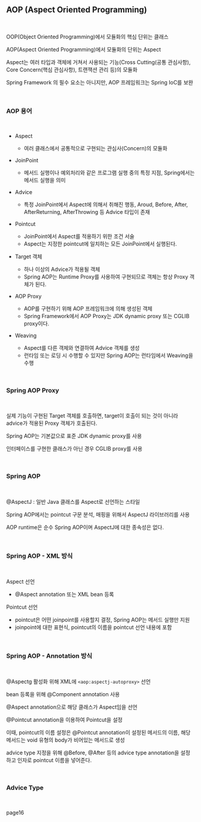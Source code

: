 ## AOP (Aspect Oriented Programming)

<br>

OOP(Object Oriented Programming)에서 모듈화의 핵심 단위는 클래스

AOP(Aspect Oriented Programming)에서 모듈화의 단위는 Aspect

Aspect는 여러 타입과 객체에 거쳐서 사용되는 기능(Cross Cutting(공통 관심사항), Core Concern(핵심 관심사항), 트랜잭션 관리 등)의 모듈화

Spring Framework 의 필수 요소는 아니지만, AOP 프레임워크는 Spring IoC를 보완

<br>

### AOP 용어

<br>

- Aspect
  - 여러 클래스에서 공통적으로 구현되는 관심사(Concern)의 모듈화

- JoinPoint
  - 메서드 실행이나 예외처리와 같은 프로그램 실행 중의 특정 지점, Spring에서는 메서드 실행을 의미

- Advice
  - 특정 JoinPoint에서 Aspect에 의해서 취해진 행동, Aroud, Before, After, AfterReturning, AfterThrowing 등 Advice 타입이 존재

- Pointcut
  - JoinPoint에서 Aspect를 적용하기 위한 조건 서술
  - Aspect는 지정한 pointcut에 일치하는 모든 JoinPoint에서 실행된다.

- Target 객체
  - 하나 이상의 Advice가 적용될 객체
  - Spring AOP는 Runtime Proxy를 사용하여 구현되므로 객체는 항상 Proxy 객체가 된다.

- AOP Proxy
  - AOP를 구현하기 위해 AOP 프레임워크에 의해 생성된 객체
  - Spring Framework에서 AOP Proxy는 JDK dynamic proxy 또는 CGLIB proxy이다.

- Weaving
  - Aspect를 다른 객체와 연결하여 Advice 객체를 생성
  - 런타임 또는 로딩 시 수행할 수 있지만 Spring AOP는 런타임에서 Weaving을 수행

<br>

### Spring AOP Proxy

<br>

실제 기능이 구현된 Target 객체를 호출하면, target이 호출이 되는 것이 아니라 advice가 적용된 Proxy 객체가 호출된다.

Spring AOP는 기본값으로 표준 JDK dynamic proxy를 사용

인터페이스를 구현한 클래스가 아닌 경우 CGLIB proxy를 사용

<br>

### Spring AOP

<br>

@AspectJ : 일반 Java 클래스를 Aspect로 선언하는 스타일

Spring AOP에서는 pointcut 구문 분석, 매핑을 위해서 AspectJ 라이브러리를 사용

AOP runtime은 순수 Spring AOP이며 AspectJ에 대한 종속성은 없다.

<br>

### Spring AOP - XML 방식

<br>

Aspect 선언
- @Aspect annotation 또는 XML bean 등록

Pointcut 선언
- pointcut은 어떤 joinpoint를 사용할지 결정, Spring AOP는 메서드 실행만 지원
- joinpoint에 대한 표현식, pointcut의 이름을 pointcut 선언 내용에 포함

<br>

### Spring AOP - Annotation 방식

<br>

@Aspectg 활성화 위해 XML에 `<aop:aspectj-autoproxy>` 선언

bean 등록을 위해 @Component annotation 사용

@Aspect annotation으로 해당 클래스가 Aspect임을 선언

@Pointcut annotation을 이용하여 Pointcut을 설정

이때, pointcut의 이름 설정은 @Pointcut annotation이 설정된 메서드의 이름, 해당 메서드는 void 유형의 body가 비어있는 메서드로 생성

advice type 지정을 위해 @Before, @After 등의 advice type annotation을 설정하고 인자로 pointcut 이름을 넣어준다.

<br>

### Advice Type

<br>

page16